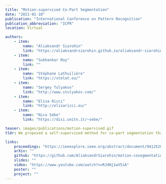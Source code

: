 ```yaml
---
title: "Motion-supervised Co-Part Segmentation"
date: "2021-01-10"
publication: "International Conference on Pattern Recognition"
publcation_abbreviation: "ICPR"
location: Virtual

authors:
    - item: 
        name: "Aliaksandr Siarohin"
        link: "https://aliaksandrsiarohin.github.io/aliaksandr-siarohin-website/"
    - item: 
        name: "Subhankar Roy"
        link: ""
    - item: 
        name: "Stéphane Lathuilière"
        link: "https://stelat.eu/"
    - item: 
        name: "Sergey Tulyakov"
        link: "http://www.stulyakov.com/"
    - item: 
        name: "Elisa Ricci"
        link: "http://elisaricci.eu/"
    - item:
        name: "Nicu Sebe"
        link: "https://disi.unitn.it/~sebe/"

teaser: images/publications/motion-supervised.gif
tldr: We proposed a self-supervised method for co-part segmentation that leverages a collection of videos. The network learns to predict part segments together with a representation of the motion between two frames from a given video, which permits reconstruction of the target image.

links:
    proceedings: "https://ieeexplore.ieee.org/abstract/document/9412520"
    arXiv: ""
    github: "https://github.com/AliaksandrSiarohin/motion-cosegmentation"
    slides: ""
    video: "https://www.youtube.com/watch?v=RJ4Nj1wV5iA"
    poster: ""
    project: ""
---
```

